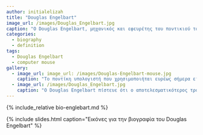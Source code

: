 ```yaml
---
author: initialelizah
title: "Douglas Engelbart"
image_url: /images/Douglas_Engelbart.jpg
caption: "O Douglas Engelbart, μηχανικός και εφευρέτης του ποντικιού του υπολογιστή."
categories:
  - biography
  - definition
tags:
  - Douglas Engelbart
  - computer mouse
gallery:
  - image_url: image_url: /images/Douglas-Engelbart-mouse.jpg
    caption: "Το ποντίκη υπολογιστή που χρησιμοποιήται ευρέως σήμερα είναι δημιουργία του Douglas Engelbart το 1968 με στόχο να γίνει η επίδραση με τον υπολογιστή ποιό εύκολη ώστε να βασίζεται περισσότερος χρόνος στην επίλυση προβλημάτων σε αυτόν."
  - image_url: /images/Douglas_Engelbart.jpg
    caption: "Ο Douglas Engelbart πίστευε ότι ο αποτελεσματικότερος τρόπος για την επίλυση των προβλημάτων ήταν η αύξηση της ανθρώπινης νοημοσύνης και πως ο υπολογιστής θα ήταν ένα ουσιαστικό εργαλείο για τους μελλοντικούς εργάτες της γνώσης να λύσουν τέτοια προβλήματα. "
---
```


{% include_relative bio-englebart.md %}

{% include slides.html caption="Εικόνες για την βιογραφία του Douglas Engelbart" %}
